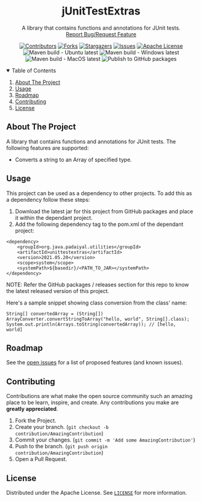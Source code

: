 <!-- PROJECT SHIELDS -->
<!--
*** I'm using markdown "reference style" links for readability.
*** Reference links are enclosed in brackets [ ] instead of parentheses ( ).
*** See the bottom of this document for the declaration of the reference variables
*** for contributors-url, forks-url, etc. This is an optional, concise syntax you may use.
*** https://www.markdownguide.org/basic-syntax/#reference-style-links
-->
<div align="center">
  <h1 align="center">jUnitTestExtras</h1>
  <p align="center">
    A library that contains functions and annotations for JUnit tests.
    <br />
    <a href="https://github.com/padaiyal/jUnitTestExtras/issues/new/choose">Report Bug/Request Feature</a>
  </p>

[![Contributors][contributors-shield]][contributors-url]
[![Forks][forks-shield]][forks-url]
[![Stargazers][stars-shield]][stars-url]
[![Issues][issues-shield]][issues-url]
[![Apache License][license-shield]][license-url] <br>
![Maven build - Ubuntu latest](https://github.com/padaiyal/jUnitTestExtras/workflows/Maven%20build%20-%20Ubuntu%20latest/badge.svg?branch=main)
![Maven build - Windows latest](https://github.com/padaiyal/jUnitTestExtras/workflows/Maven%20build%20-%20Windows%20latest/badge.svg?branch=main)
![Maven build - MacOS latest](https://github.com/padaiyal/jUnitTestExtras/workflows/Maven%20build%20-%20MacOS%20latest/badge.svg?branch=main)
![Publish to GitHub packages](https://github.com/padaiyal/jUnitTestExtras/workflows/Publish%20to%20GitHub%20packages/badge.svg)
</div>

<!-- TABLE OF CONTENTS -->
<details open="open">
  <summary>Table of Contents</summary>
  <ol>
    <li>
      <a href="#about-the-project">About The Project</a>
    </li>
    <li>
        <a href="#usage">Usage</a>
    </li>
    <li>
        <a href="#roadmap">Roadmap</a>
    </li>
    <li>
        <a href="#contributing">Contributing</a>
    </li>
    <li>
        <a href="#license">License</a>
    </li>
  </ol>
</details>

<!-- ABOUT THE PROJECT -->
## About The Project
A library that contains functions and annotations for JUnit tests.
The following features are supported:
* Converts a string to an Array of specified type.

<!-- USAGE -->
## Usage
This project can be used as a dependency to other projects. To add this as a dependency follow these steps:

1. Download the latest jar for this project from GitHub packages and place it within the dependant project.
2. Add the following dependency tag to the pom.xml of the dependant project:
```
<dependency>
    <groupId>org.java.padaiyal.utilities</groupId>
    <artifactId>unittestextras</artifactId>
    <version>2021.05.20</version>
    <scope>system</scope>
    <systemPath>${basedir}/<PATH_TO_JAR></systemPath>
</dependency>
```
NOTE: Refer the GitHub packages / releases section for this repo to know the latest released version of this project.

Here's a sample snippet showing class conversion from the class' name:
```
String[] convertedArray = (String[]) ArrayConverter.convertStringToArray("hello, world", String[].class);
System.out.println(Arrays.toString(convertedArray)); // [hello,  world]
```

<!-- ROADMAP -->
## Roadmap
See the [open issues](https://github.com/padaiyal/jUnitTestExtras/issues) for a list of proposed features (and known issues).

<!-- CONTRIBUTING -->
## Contributing
Contributions are what make the open source community such an amazing place to be learn, inspire, and create. Any contributions you make are **greatly appreciated**.

1. Fork the Project.
2. Create your branch. (`git checkout -b contribution/AmazingContribution`)
3. Commit your changes. (`git commit -m 'Add some AmazingContribution'`)
4. Push to the branch. (`git push origin contribution/AmazingContribution`)
5. Open a Pull Request.


<!-- LICENSE -->
## License
Distributed under the Apache License. See [`LICENSE`](https://github.com/padaiyal/jUnitTestExtras/blob/main/LICENSE) for more information.


<!-- MARKDOWN LINKS & IMAGES -->
<!-- https://www.markdownguide.org/basic-syntax/#reference-style-links -->
[contributors-shield]: https://img.shields.io/github/contributors/padaiyal/jUnitTestExtras.svg?style=for-the-badge
[contributors-url]: https://github.com/padaiyal/jUnitTestExtras/graphs/contributors
[forks-shield]: https://img.shields.io/github/forks/padaiyal/jUnitTestExtras.svg?style=for-the-badge
[forks-url]: https://github.com/padaiyal/jUnitTestExtras/network/members
[stars-shield]: https://img.shields.io/github/stars/padaiyal/jUnitTestExtras.svg?style=for-the-badge
[stars-url]: https://github.com/padaiyal/jUnitTestExtras/stargazers
[issues-shield]: https://img.shields.io/github/issues/padaiyal/jUnitTestExtras.svg?style=for-the-badge
[issues-url]: https://github.com/padaiyal/jUnitTestExtras/issues
[license-shield]: https://img.shields.io/github/license/padaiyal/jUnitTestExtras.svg?style=for-the-badge
[license-url]: https://github.com/padaiyal/jUnitTestExtras/blob/master/LICENSE

